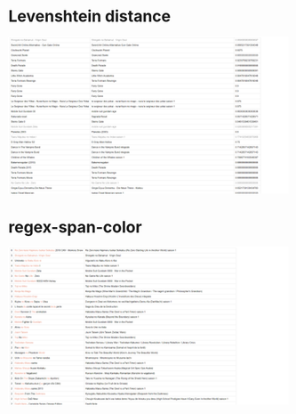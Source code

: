 # Levenshtein distance
![](https://github.com/nemo6/regex-span-color/blob/main/a.png)
# regex-span-color
![](https://github.com/nemo6/regex-span-color/blob/main/b.png)
